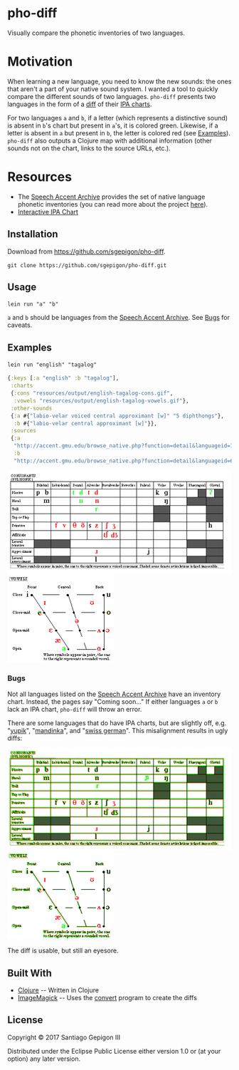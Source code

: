 # pho-diff

Visually compare the phonetic inventories of two languages.

# Motivation

When learning a new language, you need to know the new sounds: the ones that aren't a part of your native sound system. I wanted a tool to quickly compare the different sounds of two languages. `pho-diff` presents two languages in the form of a [diff](https://en.wikipedia.org/wiki/Diff_utility) of their [IPA charts](https://www.internationalphoneticassociation.org/content/full-ipa-chart).

For two languages `a` and `b`, if a letter (which represents a distinctive sound) is absent in `b`'s chart but present in `a`'s, it is colored green. Likewise, if a letter is absent in `a` but present in `b`, the letter is colored red (see [Examples](#examples)). `pho-diff` also outputs a Clojure map with additional information (other sounds not on the chart, links to the source URLs, etc.).

# Resources

  * The [Speech Accent Archive](http://accent.gmu.edu/browse_native.php) provides the set of native language phonetic inventories (you can read more about the project [here](http://accent.gmu.edu/about.php)).
  * [Interactive IPA Chart](http://www.ipachart.com/)

## Installation

Download from https://github.com/sgepigon/pho-diff.

```
git clone https://github.com/sgepigon/pho-diff.git
```

## Usage

```
lein run "a" "b"
```

`a` and `b` should be languages from the [Speech Accent Archive](http://accent.gmu.edu/browse_native.php). See [Bugs](#bugs) for caveats.

## Examples

```
lein run "english" "tagalog"
```

```clojure
{:keys [:a "english" :b "tagalog"],
 :charts
 {:cons "resources/output/english-tagalog-cons.gif",
  :vowels "resources/output/english-tagalog-vowels.gif"},
 :other-sounds
 {:a #{"labio-velar voiced central approximant [w]" "5 diphthongs"},
  :b #{"labio-velar central approximant [w]"}},
 :sources
 {:a
  "http://accent.gmu.edu/browse_native.php?function=detail&languageid=18",
  :b
  "http://accent.gmu.edu/browse_native.php?function=detail&languageid=64"}}
```

![Consonant Diff Chart](resources/README/english-tagalog-cons.gif "English-Tagalog Consonant Chart")
![Vowel Diff Chart](resources/README/english-tagalog-vowels.gif "English-Tagalog Vowel Chart")

### Bugs

Not all languages listed on the [Speech Accent Archive](http://accent.gmu.edu/browse_native.php) have an inventory chart. Instead, the pages say "Coming soon..." If either languages `a` or `b` lack an IPA chart, `pho-diff` will throw an error.

There are some languages that do have IPA charts, but are slightly off, e.g. "[yupik](http://accent.gmu.edu/browse_native.php?function=detail&languageid=202)", "[mandinka](http://accent.gmu.edu/browse_native.php?function=detail&languageid=240)", and "[swiss german](http://accent.gmu.edu/browse_native.php?function=detail&languageid=197)". This misalignment results in ugly diffs:

![English-Mandinka Consonant Chart](resources/README/english-mandinka-cons.gif "English-Mandinka Consonant Chart")
![English-Mandinka Vowel Chart](resources/README/english-mandinka-vowels.gif "English-Mandinka Vowel Chart")

The diff is usable, but still an eyesore.

## Built With

  * [Clojure](https://clojure.org/) -- Written in Clojure
  * [ImageMagick](https://www.imagemagick.org/) -- Uses the [convert](https://www.imagemagick.org/script/convert.php) program to create the diffs

## License

Copyright © 2017 Santiago Gepigon III

Distributed under the Eclipse Public License either version 1.0 or (at
your option) any later version.
